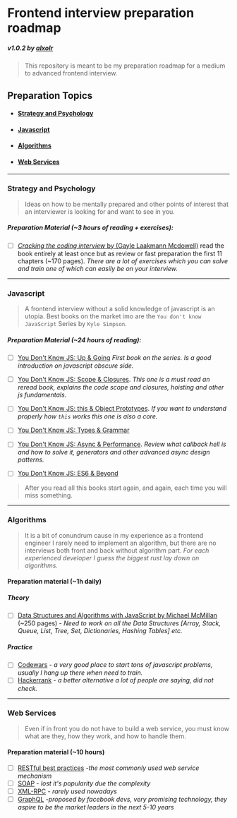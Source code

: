 # Frontend interview preparation roadmap
##### v1.0.2 by [alxolr](http://www.alxolr.com)
>This repository is meant to be my preparation roadmap for a medium to advanced
 frontend interview.

## Preparation Topics
- #### [Strategy and Psychology](#strategy-and-psychology)
- #### [Javascript](#javascript)
- #### [Algorithms](#algorithms)
- #### [Web Services](#web-services-1)
---
### Strategy and Psychology
> Ideas on how to be mentally prepared and other points of interest that an
interviewer is looking for and want to see in you.

##### Preparation Material (~3 hours of reading + exercises):
- [ ] [_Cracking the coding interview_ by (Gayle Laakmann Mcdowell)](https://www.amazon.com/Cracking-Coding-Interview-Programming-Questions/dp/0984782850/)
read the book entirely at least once but as review or fast preparation the
first 11 chapters (~170 pages). _There are a lot of exercises which you can
 solve and train one of which can easily be on your interview._
---
### Javascript
> A frontend interview without a solid knowledge of javascript is an utopia.
Best books on the market imo are the `You don't know JavaScript` Series by `Kyle Simpson`.

##### Preparation Material (~24 hours of reading):
- [ ] [You Don't Know JS: Up & Going](https://github.com/getify/You-Dont-Know-JS/blob/master/up%20&%20going/README.md#you-dont-know-js-up--going) _First book on the series.
Is a good introduction on javascript obscure side._
- [ ] [You Don't Know JS: Scope & Closures](https://github.com/getify/You-Dont-Know-JS/blob/master/scope%20&%20closures/README.md#you-dont-know-js-scope--closures). _This one is a must
 read an reread book, explains the code scope and closures, hoisting and
  other js fundamentals._
- [ ] [You Don't Know JS: this & Object Prototypes](https://github.com/getify/You-Dont-Know-JS/blob/master/this%20&%20object%20prototypes/README.md#you-dont-know-js-this--object-prototypes). _If
 you want to understand properly how `this` works this one is also a core._
- [ ] [You Don't Know JS: Types & Grammar](https://github.com/getify/You-Dont-Know-JS/blob/master/types%20&%20grammar/README.md#you-dont-know-js-types--grammar)
- [ ] [You Don't Know JS: Async & Performance](https://github.com/getify/You-Dont-Know-JS/blob/master/async%20&%20performance/README.md#you-dont-know-js-async--performance). _Review what
 callback hell is and how to solve it, generators and other advanced async design patterns._

- [ ] [You Don't Know JS: ES6 & Beyond](https://github.com/getify/You-Dont-Know-JS/blob/master/es6%20&%20beyond/README.md#you-dont-know-js-es6--beyond)

> After you read all this books start again, and again, each time you will
 miss something.
---
### Algorithms
> It is a bit of conundrum cause in my experience as a frontend engineer
I rarely need to implement an algorithm, but there are no interviews both front
and back without algorithm part. _For each experienced developer I guess the
biggest rust lay down on algorithms._

#### Preparation material (~1h daily)
##### Theory
- [ ] [Data Structures and Algorithms with JavaScript by Michael McMillan](https://www.amazon.com/Data-Structures-Algorithms-JavaScript-approaches/dp/1449364934) (~250 pages) - _Need to work on all the Data Structures [Array, Stack, Queue, List, Tree, Set, Dictionaries, Hashing Tables] etc._
##### Practice
- [ ] [Codewars](http://codewars.com) - _a very good place to start tons
of javascript problems, usually I hang up there when need to train._
- [ ] [Hackerrank](https://www.hackerrank.com/) - _a better alternative a lot of
people are saying, did not check._
---
### Web Services
> Even if in front you do not have to build a web service, you must know what are
they, how they work, and how to handle them.

#### Preparation material (~10 hours)

- [ ] [RESTful best practices](https://github.com/tfredrich/RestApiTutorial.com/raw/master/media/RESTful%20Best%20Practices-v1_2.pdf) -_the most commonly used web service mechanism_
- [ ] [SOAP](https://www.ibm.com/developerworks/webservices/tutorials/ws-understand-web-services1/ws-understand-web-services1.html) - _lost it's popularity due the complexity_
- [ ] [XML-RPC](https://www.tutorialspoint.com/xml-rpc/xml_rpc_tutorial.pdf) - _rarely used nowadays_
- [ ] [GraphQL](http://graphql.org/learn/) -_proposed by facebook devs, very promising technology, they aspire to be the market leaders in the next 5-10 years_